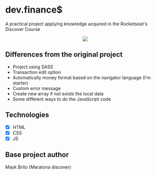 # dev.finance$
A practical project applying knowledge acquired in the Rocketseat's Discover Course


<p align="center">
<img src="https://i.imgur.com/TxYz81n.png" />
</p>

## Differences from the original project

* Project using SASS
* Transaction edit option
* Automatically money format based on the navigator language (I'm starter)
* Custom error message
* Create new array if not exists the local data
* Some different ways to do the JavaScript code


## Technologies
* [x] HTML
* [x] CSS
* [x] JS

## Base project author
Mayk Brito (Maratona discover)

